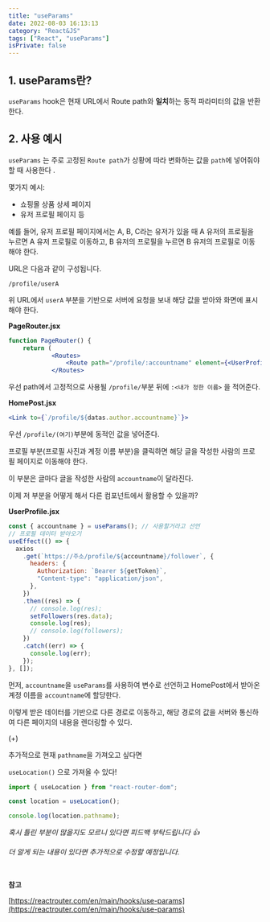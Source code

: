 ```yaml
---
title: "useParams"
date: 2022-08-03 16:13:13
category: "React&JS"
tags: ["React", "useParams"]
isPrivate: false
---
```


## **1\. useParams란?**

`useParams` hook은 현재 URL에서 Route path와 **일치**하는 동적 파라미터의 값을 반환한다.

## **2\. 사용 예시**

`useParams` 는 주로 고정된 `Route path`가 상황에 따라 변화하는 값을 `path`에 넣어줘야 할 때 사용한다 .

몇가지 예시:

- 쇼핑몰 상품 상세 페이지
- 유저 프로필 페이지 등

예를 들어, 유저 프로필 페이지에서는 A, B, C라는 유저가 있을 때 A 유저의 프로필을 누르면 A 유저 프로필로 이동하고, B 유저의 프로필을 누르면 B 유저의 프로필로 이동해야 한다.

URL은 다음과 같이 구성됩니다.

`/profile/userA`

위 URL에서 `userA` 부분을 기반으로 서버에 요청을 보내 해당 값을 받아와 화면에 표시해야 한다.

**PageRouter.jsx**

```jsx
function PageRouter() {
    return (
			<Routes>
				<Route path="/profile/:accountname" element={<UserProfile />} />
			</Routes>
```

우선 path에서 고정적으로 사용될 `/profile/`부분 뒤에 `:<내가 정한 이름>` 을 적어준다.

**HomePost.jsx**

```jsx
<Link to={`/profile/${datas.author.accountname}`}>
```

우선 `/profile/(여기)`부분에 동적인 값을 넣어준다.

프로필 부분(프로필 사진과 계정 이름 부분)을 클릭하면 해당 글을 작성한 사람의 프로필 페이지로 이동해야 한다.

이 부분은 글마다 글을 작성한 사람의 `accountname`이 달라진다.

이제 저 부분을 어떻게 해서 다른 컴포넌트에서 활용할 수 있을까?

**UserProfile.jsx**

```jsx
const { accountname } = useParams(); // 사용할거라고 선언
// 프로필 데이터 받아오기
useEffect(() => {
  axios
    .get(`https://주소/profile/${accountname}/follower`, {
      headers: {
        Authorization: `Bearer ${getToken}`,
        "Content-type": "application/json",
      },
    })
    .then((res) => {
      // console.log(res);
      setFollowers(res.data);
      console.log(res);
      // console.log(followers);
    })
    .catch((err) => {
      console.log(err);
    });
}, []);
```

먼저, `accountname`을 `useParams`를 사용하여 변수로 선언하고 HomePost에서 받아온 계정 이름을 `accountname`에 할당한다.

이렇게 받은 데이터를 기반으로 다른 경로로 이동하고, 해당 경로의 값을 서버와 통신하여 다른 페이지의 내용을 렌더링할 수 있다.

(+)

추가적으로 현재 `pathname`을 가져오고 싶다면

`useLocation()` 으로 가져올 수 있다!

```jsx
import { useLocation } from "react-router-dom";

const location = useLocation();

console.log(location.pathname);
```

_혹시 틀린 부분이 많을지도 모르니 있다면 피드백 부탁드립니다 👍_

_더 알게 되는 내용이 있다면 추가적으로 수정할 예정입니다._

<br />

**참고**

[https://reactrouter.com/en/main/hooks/use-params](https://reactrouter.com/en/main/hooks/use-params)
